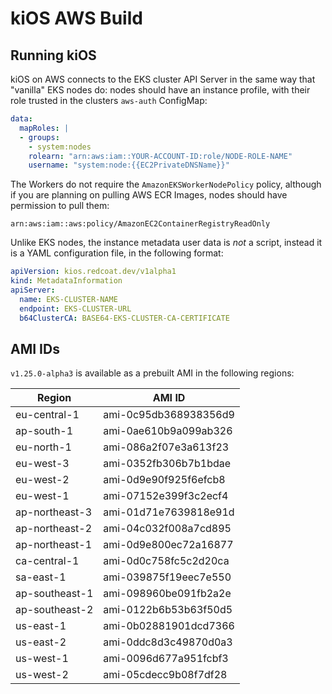 # kiOS AWS Build

## Running kiOS

kiOS on AWS connects to the EKS cluster API Server in the same way that
"vanilla" EKS nodes do: nodes should have an instance profile, with
their role trusted in the clusters `aws-auth` ConfigMap:

```yaml
data:
  mapRoles: |
  - groups:
    - system:nodes
    rolearn: "arn:aws:iam::YOUR-ACCOUNT-ID:role/NODE-ROLE-NAME"
    username: "system:node:{{EC2PrivateDNSName}}"
```

The Workers do not require the `AmazonEKSWorkerNodePolicy` policy,
although if you are planning on pulling AWS ECR Images, nodes should
have permission to pull them:

```
arn:aws:iam::aws:policy/AmazonEC2ContainerRegistryReadOnly
```

Unlike EKS nodes, the instance metadata user data is _not_ a script,
instead it is a YAML configuration file, in the following format:

```yaml
apiVersion: kios.redcoat.dev/v1alpha1
kind: MetadataInformation
apiServer:
  name: EKS-CLUSTER-NAME
  endpoint: EKS-CLUSTER-URL
  b64ClusterCA: BASE64-EKS-CLUSTER-CA-CERTIFICATE
```

## AMI IDs

`v1.25.0-alpha3` is available as a prebuilt AMI in the following
regions:

| Region         | AMI ID                |
| -------------- | --------------------- |
| eu-central-1   | ami-0c95db368938356d9 |
| ap-south-1     | ami-0ae610b9a099ab326 |
| eu-north-1     | ami-086a2f07e3a613f23 |
| eu-west-3      | ami-0352fb306b7b1bdae |
| eu-west-2      | ami-0d9e90f925f6efcb8 |
| eu-west-1      | ami-07152e399f3c2ecf4 |
| ap-northeast-3 | ami-01d71e7639818e91d |
| ap-northeast-2 | ami-04c032f008a7cd895 |
| ap-northeast-1 | ami-0d9e800ec72a16877 |
| ca-central-1   | ami-0d0c758fc5c2d20ca |
| sa-east-1      | ami-039875f19eec7e550 |
| ap-southeast-1 | ami-098960be091fb2a2e |
| ap-southeast-2 | ami-0122b6b53b63f50d5 |
| us-east-1      | ami-0b02881901dcd7366 |
| us-east-2      | ami-0ddc8d3c49870d0a3 |
| us-west-1      | ami-0096d677a951fcbf3 |
| us-west-2      | ami-05cdecc9b08f7df28 |
